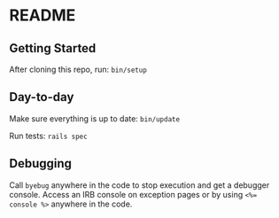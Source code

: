 # README

## Getting Started

After cloning this repo, run: `bin/setup`


## Day-to-day

Make sure everything is up to date: `bin/update`

Run tests: `rails spec`


## Debugging

Call `byebug` anywhere in the code to stop execution and get a debugger console.
Access an IRB console on exception pages or by using `<%= console %>` anywhere in the code.
